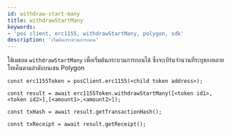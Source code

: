 ```yaml
---
id: withdraw-start-many
title: withdrawStartMany
keywords:
- 'pos client, erc1155, withdrawStartMany, polygon, sdk'
description: 'เริ่มต้นกระบวนการถอน'
---
```


ใช้เมธอด `withdrawStartMany` เพื่อเริ่มต้นกระบวนการถอนได้ ซึ่งจะเบิร์นจำนวนที่ระบุของหลายโทเค็นตามลำดับบนเชน Polygon

```
const erc1155Token = posClient.erc1155(<child token address>);

const result = await erc1155Token.withdrawStartMany([<token id1>, <token id2>],[<amount1>,<amount2>]);

const txHash = await result.getTransactionHash();

const txReceipt = await result.getReceipt();

```
